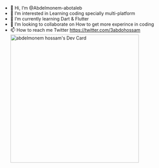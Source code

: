 - 👋 Hi, I’m @Abdelmonem-abotaleb
- 👀 I’m interested in Learning coding specially multi-platform
- 🌱 I’m currently learning Dart & Flutter
- 💞️ I’m looking to collaborate on How to get more experince in coding
- 📫 How to reach me Twitter https://twitter.com/3abdohossam
<a href="https://app.daily.dev/abdelmonem"><img src="https://api.daily.dev/devcards/48995d4a8436420a840c58383512f0ec.png?r=4ea" width="400" alt="abdelmonem hossam's Dev Card"/></a>

<!---
Abdelmonem-abotaleb/Abdelmonem-abotaleb is a ✨ special ✨ repository because its `README.md` (this file) appears on your GitHub profile.
You can click the Preview link to take a look at your changes.
--->
